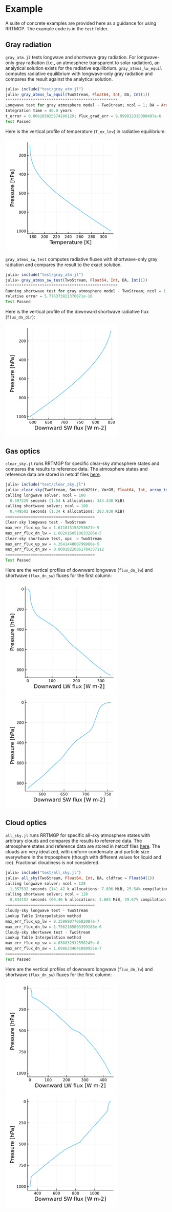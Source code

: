 # Example
A suite of concrete examples are provided here as a guidance for using RRTMGP. The example code is in the `test` folder. 

## Gray radiation
`gray_atm.jl` tests longwave and shortwave gray radiation. For longwave-only gray radiation (i.e., an atmosphere transparent to solar radiation), an analytical solution exists for the radiative equilibrium. `gray_atmos_lw_equil` computes radiative equilibrium with longwave-only gray radiation and compares the result against the analytical solution.

```julia
julia> include("test/gray_atm.jl")
julia> gray_atmos_lw_equil(TwoStream, Float64, Int, DA, Int(1))
*************************************************
Longwave test for gray atmosphere model - TwoStream; ncol = 1; DA = Array
Integration time = 40.0 years
t_error = 0.006105025574186129; flux_grad_err = 9.999832315088497e-6
Test Passed
```

Here is the vertical profile of temperature (`T_ex_lev`) in radiative equilibrium:

![](assets/gray_lw_T.png)

`gray_atmos_sw_test` computes radiative fluxes with shortwave-only gray radiation and compares the result to the exact solution.
```julia
julia> include("test/gray_atm.jl")
julia> gray_atmos_sw_test(TwoStream, Float64, Int, DA, Int(1))
*************************************************
Running shortwave test for gray atmosphere model - TwoStream; ncol = 1; DA = Array
relative error = 5.776373821376071e-16
Test Passed
```

Here is the vertical profile of the downward shortwave radiative flux (`flux_dn_dir`):

![](assets/gray_sw_flux_dn.png)

## Gas optics
`clear_sky.jl` runs RRTMGP for specific clear-sky atmosphere states and compares the results to reference data. The atmosphere states and reference data are stored in netcdf files [here](https://caltech.box.com/shared/static/wbtrwp44dyn08g7mozjf4fcyrexwbe6a.gz).
```julia
julia> include("test/clear_sky.jl")
julia> clear_sky(TwoStream, SourceLW2Str, VmrGM, Float64, Int, array_type())
calling longwave solver; ncol = 100
  0.597229 seconds (1.54 k allocations: 344.438 KiB)
calling shortwave solver; ncol = 100
  0.449502 seconds (1.34 k allocations: 283.938 KiB)
=======================================
Clear-sky longwave test - TwoStream
max_err_flux_up_lw = 1.611013158253627e-5
max_err_flux_dn_lw = 1.6820160510633286e-5
Clear-sky shortwave test, opc  = TwoStream
max_err_flux_up_sw = 4.354144800799986e-5
max_err_flux_dn_sw = 0.00018220861784357112
=======================================
Test Passed
```

Here are the vertical profiles of downward longwave (`flux_dn_lw`) and shortwave (`flux_dn_sw`) fluxes for the first column:

![](assets/clear_sky_lw_flux_dn.png) ![](assets/clear_sky_sw_flux_dn.png)

## Cloud optics
`all_sky.jl` runs RRTMGP for specific all-sky atmosphere states with arbitrary clouds and compares the results to reference data. The atmosphere states and reference data are stored in netcdf files [here](https://caltech.box.com/shared/static/wbtrwp44dyn08g7mozjf4fcyrexwbe6a.gz). The clouds are very idealized, with uniform condensate and particle size everywhere in the troposphere (though with different values for liquid and ice). Fractional cloudiness is not considered.

```julia
julia> include("test/all_sky.jl")
julia> all_sky(TwoStream, Float64, Int, DA, cldfrac = Float64(1))
calling longwave solver; ncol = 128
  1.357532 seconds (141.42 k allocations: 7.896 MiB, 25.54% compilation time: 100% of which was recompilation)
calling shortwave solver; ncol = 128
  0.834152 seconds (60.46 k allocations: 3.683 MiB, 39.67% compilation time: 100% of which was recompilation)
=======================================
Cloudy-sky longwave test - TwoStream
Lookup Table Interpolation method
max_err_flux_up_lw = 8.359090770682087e-7
max_err_flux_dn_lw = 1.7562185803399188e-6
Cloudy-sky shortwave test - TwoStream
Lookup Table Interpolation method
max_err_flux_up_sw = 4.038832912556245e-8
max_err_flux_dn_sw = 1.6986234641080955e-7
=======================================
Test Passed
```

Here are the vertical profiles of downward longwave (`flux_dn_lw`) and shortwave (`flux_dn_sw`) fluxes for the first column:

![](assets/all_sky_lw_flux_dn.png) ![](assets/all_sky_sw_flux_dn.png)